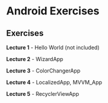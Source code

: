 # Android Exercises

## Exercises

**Lecture 1** - Hello World (not included)

**Lecture 2** - WizardApp

**Lecture 3** - ColorChangerApp

**Lecture 4** - LocalizedApp, MVVM_App

**Lecture 5** - RecyclerViewApp
